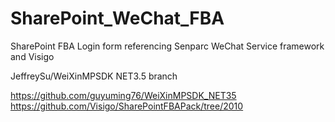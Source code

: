# SharePoint_WeChat_FBA
SharePoint FBA Login form referencing Senparc WeChat Service framework and Visigo



JeffreySu/WeiXinMPSDK  NET3.5 branch


https://github.com/guyuming76/WeiXinMPSDK_NET35
https://github.com/Visigo/SharePointFBAPack/tree/2010
